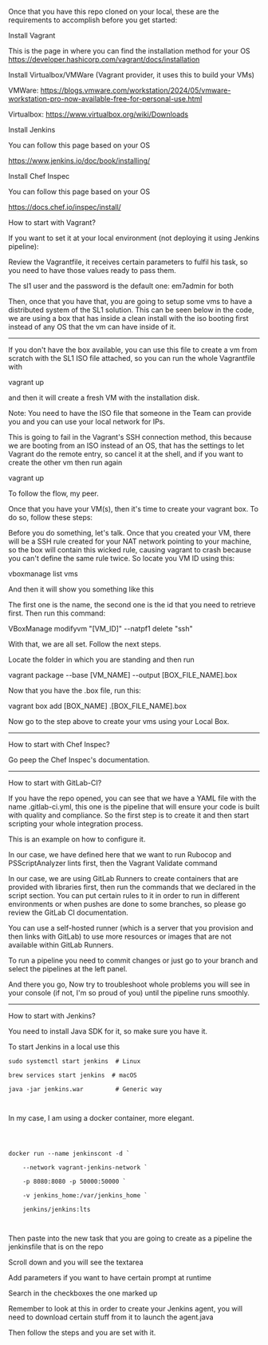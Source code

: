 Once that you have this repo cloned on your local, these are the requirements to accomplish before you get started: 

 

Install Vagrant 

This is the page in where you can find the installation method for your OS 
https://developer.hashicorp.com/vagrant/docs/installation 

 

Install Virtualbox/VMWare (Vagrant provider, it uses this to build your VMs)  

VMWare: https://blogs.vmware.com/workstation/2024/05/vmware-workstation-pro-now-available-free-for-personal-use.html 

Virtualbox: https://www.virtualbox.org/wiki/Downloads 

 

Install Jenkins 

You can follow this page based on your OS 

https://www.jenkins.io/doc/book/installing/ 

 

Install Chef Inspec 

You can follow this page based on your OS 

https://docs.chef.io/inspec/install/ 

 

How to start with Vagrant? 

If you want to set it at your local environment (not deploying it using Jenkins pipeline): 

 

Review the Vagrantfile, it receives certain parameters to fulfil his task, so you need to have those values ready to pass them. 

 

 

The sl1 user and the password is the default one: em7admin for both 

 

Then, once that you have that, you are going to setup some vms to have a distributed system of the SL1 solution. This can be seen below in the code, we are using a box that has inside a clean install with the iso booting first instead of any OS that the vm can have inside of it.  

 

 

-------------------------------------------------------------------- 

If you don't have the box available, you can use this file to create a vm from scratch with the SL1 ISO file attached, so you can run the whole Vagrantfile with  

vagrant up  

and then it will create a fresh VM with the installation disk.  

Note: You need to have the ISO file that someone in the Team can provide you and you can use your local network for IPs. 

 

 

This is going to fail in the Vagrant's SSH connection method, this because we are booting from an ISO instead of an OS, that has the settings to let Vagrant do the remote entry, so cancel it at the shell, and if you want to create the other vm then run again 

 

vagrant up 

 

To follow the flow, my peer. 

 

Once that you have your VM(s), then it's time to create your vagrant box. To do so, follow these steps: 

 

Before you do something, let's talk. Once that you created your VM, there will be a SSH rule created for your NAT network pointing to your machine, so the box will contain this wicked rule, causing vagrant to crash because you can't define the same rule twice. So locate you VM ID using this: 

 

vboxmanage list vms 

 

And then it will show you something like this 

 

The first one is the name, the second one is the id that you need to retrieve first. Then run this command:  

 

VBoxManage modifyvm "[VM_ID]" --natpf1 delete "ssh" 

 

With that, we are all set. Follow the next steps.  

 

Locate the folder in which you are standing and then run 

 

vagrant package --base [VM_NAME] --output [BOX_FILE_NAME].box 

 

Now that you have the .box file, run this: 

 

vagrant box add [BOX_NAME] .\[BOX_FILE_NAME].box 

 

Now go to the step above to create your vms using your Local Box. 

-------------------------------------------------------------------- 

 

 

How to start with Chef Inspec? 

 

Go peep the Chef Inspec's documentation. 

 

 

-------------------------------------------------------------------- 

 

 

How to start with GitLab-CI? 

 

If you have the repo opened, you can see that we have a YAML file with the name .gitlab-ci.yml, this one is the pipeline that will ensure your code is built with quality and compliance. So the first step is to create it and then start scripting your whole integration process. 

 

This is an example on how to configure it. 

 

 

 

In our case, we have defined here that we want to run Rubocop and PSScriptAnalyzer lints first, then the Vagrant Validate command 

 

 

In our case, we are using GitLab Runners to create containers that are provided with libraries first, then run the commands that we declared in the script section. You can put certain rules to it in order to run in different environments or when pushes are done to some branches, so please go review the GitLab CI documentation. 

 

You can use a self-hosted runner (which is a server that you provision and then links with GitLab) to use more resources or images that are not available within GitLab Runners. 

 

To run a pipeline you need to commit changes or just go to your branch and select the pipelines at the left panel. 

 

 

 

And there you go, Now try to troubleshoot whole problems you will see in your console (if not, I'm so proud of you) until the pipeline runs smoothly. 

 

-------------------------------------------------------------------- 

 

How to start with Jenkins? 

 

You need to install Java SDK for it, so make sure you have it. 

 

To start Jenkins in a local use this 
 
``` 
sudo systemctl start jenkins  # Linux 

brew services start jenkins  # macOS 

java -jar jenkins.war         # Generic way 

 
``` 

 

In my case, I am using a docker container, more elegant. 

 

``` 

 

docker run --name jenkinscont -d ` 

    --network vagrant-jenkins-network ` 

    -p 8080:8080 -p 50000:50000 ` 

    -v jenkins_home:/var/jenkins_home ` 

    jenkins/jenkins:lts 

 

``` 

 

Then paste into the new task that you are going to create as a pipeline the jenkinsfile that is on the repo 

 

 

 

Scroll down and you will see the textarea 

 

 

 

 

Add parameters if you want to have certain prompt at runtime 

 

Search in the checkboxes the one marked up 
 

 

 

Remember to look at this in order to create your Jenkins agent, you will need to download certain stuff from it to launch the agent.java 



Then follow the steps and you are set with it. 